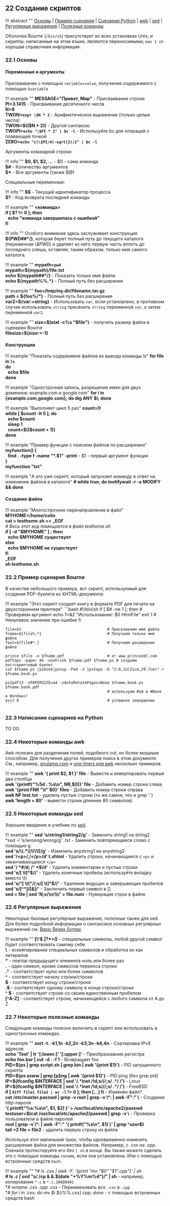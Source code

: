 ## 22 Создание скриптов

!!! abstract ""
    [Основы](#221-основы) | [Пример сценария](#222-пример-сценария-bourne) | [Сценарии Python](#223-написание-сценариев-на-python) | [awk](#224-некоторые-команды-awk) | [sed](#225-некоторые-команды-sed) | [Регулярные выражения](#226-регулярные-выражения) | [Полезные команды](#227-некоторые-полезные-команды)

Оболочка Bourne (`/bin/sh`) присутствует во всех установках Unix, и скрипты, написанные на этом языке, являются переносимыми; `man 1 sh` хорошая справочная информация.

### 22.1 Основы

#### Переменные и аргументы

Присваивание с помощью `variable=value`, получение содержимого с помощью `$variable`

!!! example ""
    **MESSAGE="Привет, Мир"**                        - Присваивание строки  
    **PI=3.1415**                                    - Присваивание десятичного числа  
    **N=8**  
    **TWON=`expr \$N * 2`**                           - Арифметическое выражение (только целые числа)  
    **TWON=\$((\$N * 2))**                             - Другой синтаксис  
    **TWOPI=`echo "\$PI * 2" | bc -l`**               - Используйте bc для операций с плавающей точкой  
    **ZERO=`echo "c(\$PI/4)-sqrt(2)/2" | bc -l`**  

Аргументы командной строки:

!!! info ""
    **\$0, \$1, \$2, ...**                              - \$0 - сама команда  
    **\$#**                                           - Количество аргументов  
    **\$\***                                          - Все аргументы (также \$@)  

Специальные переменные:

!!! info ""
    **\$\$**                                           - Текущий идентификатор процесса  
    **\$?**                                           - Код возврата последней команды  

!!! example ""
    **<команда>**  
    **if [ \$? != 0 ]; then**  
    &nbsp; **echo "команда завершилась с ошибкой"**  
    **fi**  

!!! info ""
    Особого внимания здесь заслуживает конструкция **\${PWD##*/}**, которая берет полный путь до текущего каталога (переменная *\\$PWD*) и удаляет из него первую часть вплоть до последнего слеша, оставляя, таким образом, только имя самого каталога.

!!! example ""
    **mypath=`pwd`**  
    **mypath=\${mypath}/file.txt**  
    **echo \${mypath##*/}**                           - Показать только имя файла  
    **echo \${mypath%%.*}**                           - Полный путь без расширения  

!!! example ""
    **foo=/tmp/my.dir/filename.tar.gz**  
    **path = \${foo%/*}**                             - Полный путь без расширения  
    **var2=\${var:=string}**                          - Использовать `var`, если установлено, в противном случае использовать `string` присвоить `string` переменной `var`, а затем переменной `var2`.  

!!! example ""
    **size=\$(stat -c%s "\$file")**                    - получить размер файла в сценарии Bourne  
    **filesize=\${size:=-1}**  

#### Конструкции

!!! example "Показать содержимое файлов из вывода команды ls"
    **for file in `ls`**  
    **do**  
    &nbsp; **echo \$file**  
    **done**  

!!! example "Однострочная запись, разрешения имен для двух доменнов: example.com и google.com"
    **for i in {example.com,google.com}; do dig ANY \$i; done**

!!! example "Выполняет цикл 5 раз"
    **count=0**  
    **while [ \$count -lt 5 ]; do**  
    &nbsp; **echo \$count**  
    &nbsp; **sleep 1**  
    &nbsp; **count=\$((\$count + 1))**  
    **done**  

!!! example "Пример функции с поиском файлов по расширению"
    **myfunction() {**  
    &nbsp; **find . -type f -name "*.\$1" -print**       - \$1 - первый аргумент функции  
    **}**  
    **myfunction "txt"**  

!!! example "А это уже скрипт, кoторый запускает команду в ответ на изменение файлов в каталoге"
    **# while true; do inotifywait -r -e MODIFY <path> && <command> done**

#### Создание файла

!!! example "Многострочное перенапровление в файл"
    **MYHOME=/home/colin**  
    **cat > testhome.sh << _EOF**  
    *# Весь этот код помещается в файл testhome.sh*  
    **if [ -d "\$MYHOME" ] ; then**  
    &nbsp; **echo \$MYHOME существует**  
    **else**  
    &nbsp; **echo \$MYHOME не существует**  
    **fi**  
    **_EOF**  
    **sh testhome.sh**  

### 22.2 Пример сценария Bourne

В качестве небольшого примера, вот скрипт, используемый для создания PDF-буклета из XHTML-документа:

!!! example "Этот скрипт создает книгу в формате PDF для печати на двухстороннем принтере"
    ```bash
    #!/bin/sh
    if [ $# -ne 1 ]; then                        # Проверяем аргумент
      echo 1>&2 "Использование: $0 HtmlFile"
      exit 1                                     # Ненулевое значение при ошибке
    fi
    
    file=$1                                      # Присваиваем имя файла
    fname=${file%.*}                             # Получаем только имя файла
    fext=${file#*.}                              # Получаем расширение файла
    
    prince $file -o $fname.pdf                   # от www.princexml.com
    pdftops -paper A4 -noshrink $fname.pdf $fname.ps # создаем постскриптовый буклет
    cat $fname.ps |psbook|psnup -Pa4 -2 |pstops -b "2:0,1U(21cm,29.7cm)" > $fname.book.ps
    
    ps2pdf13 -sPAPERSIZE=a4 -sAutoRotatePages=None $fname.book.ps $fname.book.pdf
                                                 # используем #a4 и #None в Windows!
    exit 0                                       # успешное завершение
    ```

### 22.3 Написание сценариев на Python

TO DO

### 22.4 Некоторые команды awk

Awk полезен для разделения полей, подобного cut, но более мощным способом. Для получения других примеров поиск в этом документе. См., например, [gnulamp.com](http://www.gnulamp.com/awk.html) и [one-liners для awk](http://student.northpark.edu/pemente/awk/awk1line.txt) несколько примеров.

!!! example ""
    **awk '{ print \$2, \$1 }' file**                  - Вывести и инвертировать первые два столбца  
    **awk '{printf("%5d : %s\n", NR,\$0)}' file**     - Добавить номер строки слева  
    **awk '{print FNR "\t" \$0}' files**              - Добавить номер строки справа  
    **awk NF test.txt**                              - удалить пустые строки (то же самое, что и grep '.')  
    **awk 'length > 80'**                            - вывести строки длиннее 80 символов)  

### 22.5 Некоторые команды sed

Хорошее введение и учебник по [sed](http://www.grymoire.com/Unix/Sed.html).

!!! example ""
    **sed 's/string1/string2/g'**                          - Заменить string1 на string2  
    **sed -i 's/wroong/wrong/g' *.txt**                    - Заменить повторяющееся слово с помощью g  
    **sed 's/\\(.*\\)1/\12/g'**                            - Изменить anystring1 на anystring2  
    **sed '/&lt;p&gt;/,/&lt;/p&gt;/d' t.xhtml**                     - Удалить строки, начинающиеся с `<p>` и заканчивающиеся `</p>`  
    **sed '/ \*#/d; /\^ \*\$/d'**                              - Удалить комментарии и пустые строки  
    **sed 's/[ \t]\*\$//'**                                  - Удалить конечные пробелы (используйте вкладку вместо \t)  
    **sed 's/\^[ \t]\*//;s/[ \t]\*\$//'**                    - Удаление ведущих и завершающих пробелов  
    **sed 's/[\^\*]/[&amp;]/'**                              - Заключить первый символ в []  
    **sed = file | sed 'N;s/\n/\t/' &gt; file.num**        - Нумерация строк в файле  

### 22.6 Регулярные выражения

Некоторые базовые регулярные выражения, полезные также для sed. Для более подробной информации о синтаксисе основных регулярных выражений см. [Basic Regex Syntax](http://www.regular-expressions.info/reference.html).

!!! example ""
    **\[\\^\$.|?\*+()**                          - специальные символы, любой другой символ будет соответствовать самому себе  
    **\\**                                    - эскейпирование специальных символов и обработка их как литералов  
    **\***                                    - повтор предыдущего элемента ноль или более раз  
    **.**                                    - один символ, кроме символов переноса строки  
    **.***                                   - соответствует нулю или более символов  
    **^**                                    - соответствует началу строки/строки  
    **\$**                                    - соответствует концу строки/строки  
    **.\$**                                   - соответствует одному символу в конце строки/строки  
    **^ \$**                                  - соответствует строке со своим единственным пробелом  
    **[^A-Z]**                               - соответствует строке, начинающейся с любого символа от A до Z  

### 22.7 Некоторые полезные команды

Следующие команды полезно включить в скрипт или использовать в однострочных командах.

!!! example ""
    **sort -t. -k1,1n -k2,2n -k3,3n -k4,4n**                               - Сортировка IPv4 адресов  
    **echo 'Test' | tr '[:lower:]' '[:upper:]'**                           - Преобразование регистра  
    **echo foo.bar | cut -d . -f 1**                                       - Возвращает foo  
    **PID=\$(ps | grep script.sh | grep bin | awk '{print \$1}')**           - PID запущенного скрипта  
    **PID=\$(ps axww | grep [p]ing | awk '{print \$1}')**                    - PID ping (без grep pid)  
    **IP=\$(ifconfig \$INTERFACE | sed '/.\*inet /!d;s///;s/ .\*/ /')**      - Linux  
    **IP=\$(ifconfig \$INTERFACE | sed '/.\*inet /!d;s///;s/ .\*/ /')**      - FreeBSD  
    **if [ `diff file1 file2 | wc -l` != 0 ]; then [...] fi**              - Изменен файл?  
    **cat /etc/master.passwd | grep -v root | grep -v \\\*: | awk -F":" \\** - Создание http-пароля  
    **'{ printf("%s:%s\n", \$1, \$2) }' &gt; /usr/local/etc/apache2/passwd**  
    **testuser=\$(cat /usr/local/etc/apache2/passwd | grep -v \\**          - Проверка пользователя в файле паролей  
    **root | grep -v \\\*: | awk -F":" '{ printf("%s\n", \$1) }' | grep ^user\$)**  
    **tail +2 file &gt; file2**                                            - удалить первую строку из файла  

Используя этот маленький трюк, чтобы одновременно изменить расширение файла для множества файлов. Например, с .cxx на .cpp. Сначала протестируйте его без `| sh` в конце. Вы также можете сделать это с помощью команды `rename`, если она установлена. Или с помощью встроенных средств `bash`.

!!! example ""
    **# ls *.cxx | awk -F. '{print "mv "\$0" "\$1".cpp"}' | sh**  
    **# ls *.c | sed "s/.*/cp & &.\$(date "+%Y%m%d")/" | sh**      - например, копирование `*.c` в `*.c.20080401`  
    **# rename .cxx .cpp *.cxx**                                  - Переименовать все `.cxx` в `.cpp`  
    **# for i in *.cxx; do mv \$i \${i%%.cxx}.cpp; done**           - с помощью встроенных средств bash  

